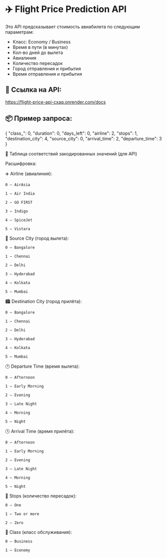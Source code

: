# ✈️ Flight Price Prediction API

Это API предсказывает стоимость авиабилета по следующим параметрам:

- Класс: Economy / Business
- Время в пути (в минутах)
- Кол-во дней до вылета
- Авиалиния
- Количество пересадок
- Город отправления и прибытия
- Время отправления и прибытия

## 🔗 Ссылка на API:
https://flight-price-api-cxaq.onrender.com/docs

## 📦 Пример запроса:

{
  "class_": 0,
  "duration": 0,
  "days_left": 0,
  "airline": 2,
  "stops": 1,
  "destination_city": 4,
  "source_city": 0,
  "arrival_time": 2,
  "departure_time": 3
}

🔢 Таблица соответствий закодированных значений (для API)

  Расшифровка:
  
✈️ Airline (авиалиния):

    0 — AirAsia

    1 — Air India

    2 — GO FIRST

    3 — Indigo

    4 — SpiceJet

    5 — Vistara

🌆 Source City (город вылета):

    0 — Bangalore

    1 — Chennai

    2 — Delhi

    3 — Hyderabad

    4 — Kolkata

    5 — Mumbai

🏙️ Destination City (город прилёта):

    0 — Bangalore

    1 — Chennai

    2 — Delhi

    3 — Hyderabad

    4 — Kolkata

    5 — Mumbai

🕑 Departure Time (время вылета):

    0 — Afternoon

    1 — Early Morning

    2 — Evening

    3 — Late Night

    4 — Morning

    5 — Night

🕓 Arrival Time (время прилёта):

    0 — Afternoon

    1 — Early Morning

    2 — Evening

    3 — Late Night

    4 — Morning

    5 — Night

🛑 Stops (количество пересадок):

    0 — One

    1 — Two or more

    2 — Zero

💺 Class (класс обслуживания):

    0 — Business

    1 — Economy
